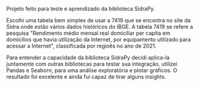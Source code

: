 Projeto feito para teste e aprendizado da biblioteca SidraPy.

Escolhi uma tabela bem simples de usar a 7419 que se encontra no site da Sidra onde estão vários dados históricos do IBGE.
A tabela 7419 se refere a pesquisa "Rendimento médio mensal real domiciliar per capita em domicílios que havia utilização da Internet, por equipamento utilizado para acessar a Internet", classificada por regioẽs no ano de 2021.

Para entender a capacidade da biblioteca SidraPy decidi aplica-la juntamente com outras bibliotecas para testar sua integração, utilizei Pandas e Seaborn, para uma análise exploratória e plotar gráficos.
O resultado foi excelente e ainda fui capaz de tirar alguns insights.
